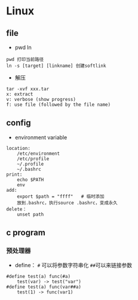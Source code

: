 # Linux

## file
- pwd ln 
```
pwd 打印当前路径
ln -s [target] [linkname] 创建softlink
```
- 解压
```
tar -xvf xxx.tar
x: extract
v: verbose (show progress)
f: use file (followed by the file name)
```

## config
- environment variable
```
location: 
    /etc/environment
    /etc/profile
    ~/.profile
    ~/.bashrc
print:
    echo $PATH
    env
add:
    export $path = "ffff"   # 临时添加
    放到.bashrc，执行source .bashrc，变成永久
delete：
    unset path
```

## c program
### 预处理器
- define： `#` 可以将参数字符串化 `##`可以来链接参数
```
#define test(a) func(#a)
    test(var) -> test("var")
#define test(a) func(var##a)
    test(1) -> func(var1)
```
